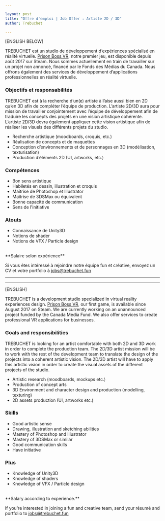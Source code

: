 ```yaml
---

layout: post
title: "Offre d'emploi | Job Offer : Artiste 2D / 3D"
author: Trebuchet

---
```


[ENGLISH BELOW]

TREBUCHET est un studio de développement d’expériences spécialisé en réalité virtuelle. [Prison Boss VR](http://store.steampowered.com/app/673600/Prison_Boss_VR/), notre premier jeu, est disponible depuis août 2017 sur Steam. Nous sommes actuellement en train de travailler sur un projet non annoncé, financé par le Fonds des Médias du Canada. Nous offrons également des services de développement d’applications professionnelles en réalité virtuelle.

### Objectifs et responsabilités

TREBUCHET est à la recherche d’un(e) artiste à l’aise aussi bien en 2D qu’en 3D afin de compléter l’équipe de production.  L’artiste 2D/3D aura pour mission de travailler conjointement avec l’équipe de développement afin de traduire les concepts des projets en une vision artistique cohérente. L’artiste 2D/3D devra également appliquer cette vision artistique afin de réaliser les visuels des différents projets du studio.  

* Recherche artistique (moodboards, croquis, etc.)
* Réalisation de concepts et de maquettes
* Conception d’environnements et de personnages en 3D (modélisation, texturisation)
* Production d’éléments 2D (UI, artworks, etc.)

### Compétences

* Bon sens artistique
* Habiletés en dessin, illustration et croquis
* Maîtrise de Photoshop et Illustrator
* Maîtrise de 3DSMax ou équivalent
* Bonne capacité de communication
* Sens de l'initiative

### Atouts

* Connaissance de Unity3D
* Notions de shader
* Notions de VFX / Particle design

<br />
**Salaire selon expérience**

Si vous êtes intéressé à rejoindre notre équipe fun et créative, envoyez un CV et votre portfolio à [jobs@trebuchet.fun](jobs@trebuchet.fun)

---
---
[ENGLISH]

TREBUCHET is a development studio specialized in virtual reality experiences design. [Prison Boss VR](http://store.steampowered.com/app/673600/Prison_Boss_VR/), our first game, is available since August 2017 on Steam. We are currently working on an unannounced project funded by the Canada Media Fund. We also offer services to create professional VR applications for businesses.

### Goals and responsibilities

TREBUCHET is looking for an artist comfortable with both 2D and 3D work in order to complete the production team. The 2D/3D artist mission will be to work with the rest of the development team to translate the design of the projects into a coherent artistic vision. The 2D/3D artist will have to apply this artistic vision in order to create the visual assets of the different projects of the studio.

* Artistic research (moodboards, mockups etc.)
* Production of concept arts
* 3D Environment and character design and production (modelling, texturing)
* 2D assets production (UI, artworks etc.)

### Skills

* Good artistic sense
* Drawing, illustration and sketching abilities
* Mastery of Photoshop and Illustrator
* Mastery of 3DSMax or similar
* Good communication skills
* Have initiative

### Plus

* Knowledge of Unity3D
* Knowledge of shaders
* Knowledge of VFX / Particle design

<br />
**Salary according to experience.**

If you're interested in joining a fun and creative team, send your résumé and portfolio to [jobs@trebuchet.fun](jobs@trebuchet.fun)
